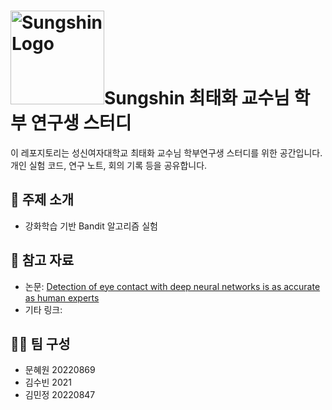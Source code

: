 # <img src="https://ibb.co/fY4rzNsQ" alt="Sungshin Logo" width="150"/>Sungshin 최태화 교수님 학부 연구생 스터디

이 레포지토리는 성신여자대학교 최태화 교수님 학부연구생 스터디를 위한 공간입니다.  
개인 실험 코드, 연구 노트, 회의 기록 등을 공유합니다.

## 📌 주제 소개
- 강화학습 기반 Bandit 알고리즘 실험

## 📄 참고 자료
- 논문: [Detection of eye contact with deep neural networks is as accurate as human experts](https://www.nature.com/articles/s41598-021-81352-4)
- 기타 링크: 

## 👩‍💻 팀 구성
- 문혜원 20220869
- 김수빈 2021
- 김민정 20220847
